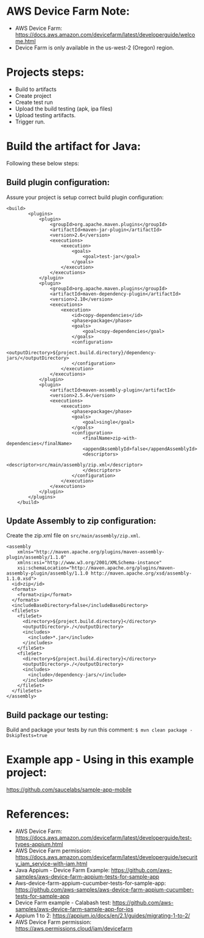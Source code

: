 # AWS Device Farm Note:
- AWS Device Farm: https://docs.aws.amazon.com/devicefarm/latest/developerguide/welcome.html
- Device Farm is only available in the us-west-2 (Oregon) region.
# Projects steps:
- Build to artifacts
- Create project
- Create test run
- Upload the build testing (apk, ipa files)
- Upload testing artifacts.
- Trigger run.

# Build the artifact for Java:
Following these below steps:
##  Build plugin configuration:
Assure your project is setup correct build plugin configuration:

```agsl
<build>
        <plugins>
            <plugin>
                <groupId>org.apache.maven.plugins</groupId>
                <artifactId>maven-jar-plugin</artifactId>
                <version>2.6</version>
                <executions>
                    <execution>
                        <goals>
                            <goal>test-jar</goal>
                        </goals>
                    </execution>
                </executions>
            </plugin>
            <plugin>
                <groupId>org.apache.maven.plugins</groupId>
                <artifactId>maven-dependency-plugin</artifactId>
                <version>2.10</version>
                <executions>
                    <execution>
                        <id>copy-dependencies</id>
                        <phase>package</phase>
                        <goals>
                            <goal>copy-dependencies</goal>
                        </goals>
                        <configuration>
                            <outputDirectory>${project.build.directory}/dependency-jars/</outputDirectory>
                        </configuration>
                    </execution>
                </executions>
            </plugin>
            <plugin>
                <artifactId>maven-assembly-plugin</artifactId>
                <version>2.5.4</version>
                <executions>
                    <execution>
                        <phase>package</phase>
                        <goals>
                            <goal>single</goal>
                        </goals>
                        <configuration>
                            <finalName>zip-with-dependencies</finalName>
                            <appendAssemblyId>false</appendAssemblyId>
                            <descriptors>
                                <descriptor>src/main/assembly/zip.xml</descriptor>
                            </descriptors>
                        </configuration>
                    </execution>
                </executions>
            </plugin>
        </plugins>
    </build>
```

## Update Assembly to zip configuration:
Create the zip.xml file on `src/main/assembly/zip.xml`.

```agsl
<assembly
    xmlns="http://maven.apache.org/plugins/maven-assembly-plugin/assembly/1.1.0"
    xmlns:xsi="http://www.w3.org/2001/XMLSchema-instance"
    xsi:schemaLocation="http://maven.apache.org/plugins/maven-assembly-plugin/assembly/1.1.0 http://maven.apache.org/xsd/assembly-1.1.0.xsd">
  <id>zip</id>
  <formats>
    <format>zip</format>
  </formats>
  <includeBaseDirectory>false</includeBaseDirectory>
  <fileSets>
    <fileSet>
      <directory>${project.build.directory}</directory>
      <outputDirectory>./</outputDirectory>
      <includes>
        <include>*.jar</include>
      </includes>
    </fileSet>
    <fileSet>
      <directory>${project.build.directory}</directory>
      <outputDirectory>./</outputDirectory>
      <includes>
        <include>/dependency-jars/</include>
      </includes>
    </fileSet>
  </fileSets>
</assembly>
```

## Build package our testing:
Build and package your tests by run this comment:
`$ mvn clean package -DskipTests=true`

# Example app - Using in this example project:
https://github.com/saucelabs/sample-app-mobile


# References:
- AWS Device Farm: https://docs.aws.amazon.com/devicefarm/latest/developerguide/test-types-appium.html
- AWS Device Farm permission: https://docs.aws.amazon.com/devicefarm/latest/developerguide/security_iam_service-with-iam.html
- Java Appium - Device Farm Example: https://github.com/aws-samples/aws-device-farm-appium-tests-for-sample-app
- Aws-device-farm-appium-cucumber-tests-for-sample-app: https://github.com/aws-samples/aws-device-farm-appium-cucumber-tests-for-sample-app
- Device Farm example - Calabash test: https://github.com/aws-samples/aws-device-farm-sample-app-for-ios
- Appium 1 to 2: https://appium.io/docs/en/2.1/guides/migrating-1-to-2/
- AWS Device Farm permission: https://aws.permissions.cloud/iam/devicefarm